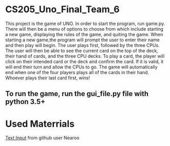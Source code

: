 # CS205_Uno_Final_Team_6
This project is the game of UNO. In order to start the program, run game.py.
There will then be a menu of options to choose from which include starting a new game,
displaying the rules of the game, and quiting the game. When starting a new game,the program
will prompt the user to enter their name and then play will begin. The user plays
first, followed by the three CPUs. The user will then be able to see the current card
on the top of the deck, their hand of cards, and the three CPU decks. To play a card, the player 
will click on their intended card or the deck and confirm the card. If it is valid, it will end 
their turn and allow the CPUs to go. The game will automatically end when one of the four players 
plays all of the cards in their hand. Whoever plays their last card first, wins!

## To run the game, run the gui_file.py file with python 3.5+



# Used Materrials

[Text Input](https://github.com/Nearoo/pygame-text-input) from github user Nearoo
